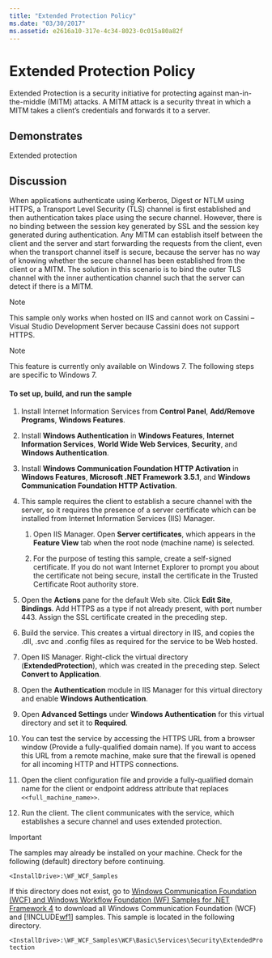 ```yaml
---
title: "Extended Protection Policy"
ms.date: "03/30/2017"
ms.assetid: e2616a10-317e-4c34-8023-0c015a80a82f
---
```

# Extended Protection Policy
Extended Protection is a security initiative for protecting against man-in-the-middle (MITM) attacks. A MITM attack is a security threat in which a MITM takes a client’s credentials and forwards it to a server.  
  
## Demonstrates  
 Extended protection  
  
## Discussion  
 When applications authenticate using Kerberos, Digest or NTLM using HTTPS, a Transport Level Security (TLS) channel is first established and then authentication takes place using the secure channel. However, there is no binding between the session key generated by SSL and the session key generated during authentication. Any MITM can establish itself between the client and the server and start forwarding the requests from the client, even when the transport channel itself is secure, because the server has no way of knowing whether the secure channel has been established from the client or a MITM. The solution in this scenario is to bind the outer TLS channel with the inner authentication channel such that the server can detect if there is a MITM.  
  
> [!NOTE]
> This sample only works when hosted on IIS and cannot work on Cassini – Visual Studio Development Server because Cassini does not support HTTPS.  
  
> [!NOTE]
> This feature is currently only available on Windows 7. The following steps are specific to Windows 7.  
  
#### To set up, build, and run the sample  
  
1. Install Internet Information Services from **Control Panel**, **Add/Remove Programs**, **Windows Features**.  
  
2. Install **Windows Authentication** in **Windows Features**, **Internet Information Services**, **World Wide Web Services**, **Security**, and **Windows Authentication**.  
  
3. Install **Windows Communication Foundation HTTP Activation** in **Windows Features**, **Microsoft .NET Framework 3.5.1**, and **Windows Communication Foundation HTTP Activation**.  
  
4. This sample requires the client to establish a secure channel with the server, so it requires the presence of a server certificate which can be installed from Internet Information Services (IIS) Manager.  
  
    1. Open IIS Manager. Open **Server certificates**, which appears in the **Feature View** tab when the root node (machine name) is selected.  
  
    2. For the purpose of testing this sample, create a self-signed certificate. If you do not want Internet Explorer to prompt you about the certificate not being secure, install the certificate in the Trusted Certificate Root authority store.  
  
5. Open the **Actions** pane for the default Web site. Click **Edit Site**, **Bindings**. Add HTTPS as a type if not already present, with port number 443. Assign the SSL certificate created in the preceding step.  
  
6. Build the service. This creates a virtual directory in IIS, and copies the .dll, .svc and .config files as required for the service to be Web hosted.  
  
7. Open IIS Manager. Right-click the virtual directory (**ExtendedProtection**), which was created in the preceding step. Select **Convert to Application**.  
  
8. Open the **Authentication** module in IIS Manager for this virtual directory and enable **Windows Authentication**.  
  
9. Open **Advanced Settings** under **Windows Authentication** for this virtual directory and set it to **Required**.  
  
10. You can test the service by accessing the HTTPS URL from a browser window (Provide a fully-qualified domain name). If you want to access this URL from a remote machine, make sure that the firewall is opened for all incoming HTTP and HTTPS connections.  
  
11. Open the client configuration file and provide a fully-qualified domain name for the client or endpoint address attribute that replaces `<<full_machine_name>>`.  
  
12. Run the client. The client communicates with the service, which establishes a secure channel and uses extended protection.  
  
> [!IMPORTANT]
> The samples may already be installed on your machine. Check for the following (default) directory before continuing.  
>
> `<InstallDrive>:\WF_WCF_Samples`  
>
> If this directory does not exist, go to [Windows Communication Foundation (WCF) and Windows Workflow Foundation (WF) Samples for .NET Framework 4](https://www.microsoft.com/download/details.aspx?id=21459) to download all Windows Communication Foundation (WCF) and [!INCLUDE[wf1](../../../../includes/wf1-md.md)] samples. This sample is located in the following directory.  
>
> `<InstallDrive>:\WF_WCF_Samples\WCF\Basic\Services\Security\ExtendedProtection`
